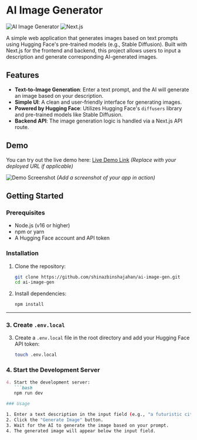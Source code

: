 # AI Image Generator

![AI Image Generator](https://img.shields.io/badge/Powered%20by-Hugging%20Face-blue) ![Next.js](https://img.shields.io/badge/Next.js-000000?logo=nextdotjs&logoColor=white)

A simple web application that generates images based on text prompts using Hugging Face's pre-trained models (e.g., Stable Diffusion). Built with Next.js for the frontend and backend, this project allows users to input a description and generate corresponding AI-generated images.

## Features

- **Text-to-Image Generation**: Enter a text prompt, and the AI will generate an image based on your description.
- **Simple UI**: A clean and user-friendly interface for generating images.
- **Powered by Hugging Face**: Utilizes Hugging Face's `diffusers` library and pre-trained models like Stable Diffusion.
- **Backend API**: The image generation logic is handled via a Next.js API route.

## Demo

You can try out the live demo here: [Live Demo Link](#) *(Replace with your deployed URL if applicable)*

![Demo Screenshot](demo-screenshot.png) *(Add a screenshot of your app in action)*

## Getting Started

### Prerequisites

- Node.js (v16 or higher)
- npm or yarn
- A Hugging Face account and API token

### Installation

1. Clone the repository:
   ```bash
   git clone https://github.com/shinazbinshajahan/ai-image-gen.git
   cd ai-image-gen
2. Install dependencies:
   ```bash
   npm install

---

### **3. Create `.env.local`**

3. Create a `.env.local` file in the root directory and add your Hugging Face API token:
   ```bash
   touch .env.local


### **4. Start the Development Server**

```markdown
4. Start the development server:
   ```bash
   npm run dev

### Usage

1. Enter a text description in the input field (e.g., "a futuristic city").
2. Click the "Generate Image" button.
3. Wait for the AI to generate the image based on your prompt.
4. The generated image will appear below the input field.
